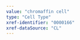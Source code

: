 ```yaml
---
value: "chromaffin cell"
type: "Cell Type"
xref-identifier: "0000166"
xref-dataSource: "CL"
---
```

